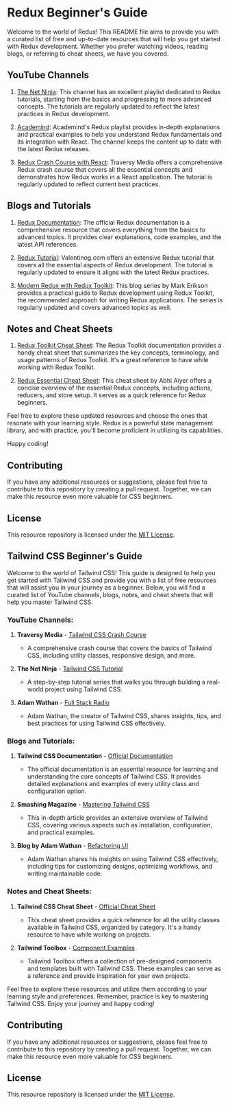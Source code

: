 # Redux Beginner's Guide

Welcome to the world of Redux! This README file aims to provide you with a curated list of free and up-to-date resources that will help you get started with Redux development. Whether you prefer watching videos, reading blogs, or referring to cheat sheets, we have you covered.

## YouTube Channels

1. [The Net Ninja](https://www.youtube.com/playlist?list=PL4cUxeGkcC9iK6Qhn-QLcXCXPQUov1U7f): This channel has an excellent playlist dedicated to Redux tutorials, starting from the basics and progressing to more advanced concepts. The tutorials are regularly updated to reflect the latest practices in Redux development.

2. [Academind](https://www.youtube.com/playlist?list=PL55RiY5tL51rrC3sh8qLiYHqUV3twEYU_): Academind's Redux playlist provides in-depth explanations and practical examples to help you understand Redux fundamentals and its integration with React. The channel keeps the content up to date with the latest Redux releases.

3. [Redux Crash Course with React](https://www.youtube.com/watch?v=93p3LxR9xfM): Traversy Media offers a comprehensive Redux crash course that covers all the essential concepts and demonstrates how Redux works in a React application. The tutorial is regularly updated to reflect current best practices.

## Blogs and Tutorials

1. [Redux Documentation](https://redux.js.org/): The official Redux documentation is a comprehensive resource that covers everything from the basics to advanced topics. It provides clear explanations, code examples, and the latest API references.

2. [Redux Tutorial](https://www.valentinog.com/blog/redux/): Valentinog.com offers an extensive Redux tutorial that covers all the essential aspects of Redux development. The tutorial is regularly updated to ensure it aligns with the latest Redux practices.

3. [Modern Redux with Redux Toolkit](https://blog.isquaredsoftware.com/series/practical-redux/): This blog series by Mark Erikson provides a practical guide to Redux development using Redux Toolkit, the recommended approach for writing Redux applications. The series is regularly updated and covers advanced topics as well.

## Notes and Cheat Sheets

1. [Redux Toolkit Cheat Sheet](https://redux-toolkit.js.org/tutorials/typescript): The Redux Toolkit documentation provides a handy cheat sheet that summarizes the key concepts, terminology, and usage patterns of Redux Toolkit. It's a great reference to have while working with Redux Toolkit.

2. [Redux Essential Cheat Sheet](https://gist.github.com/abhiaiyer91/5ca39eb3c426c7a894637a9cda0e6e18): This cheat sheet by Abhi Aiyer offers a concise overview of the essential Redux concepts, including actions, reducers, and store setup. It serves as a quick reference for Redux beginners.

Feel free to explore these updated resources and choose the ones that resonate with your learning style. Redux is a powerful state management library, and with practice, you'll become proficient in utilizing its capabilities. 

Happy coding!

## Contributing

If you have any additional resources or suggestions, please feel free to contribute to this repository by creating a pull request. Together, we can make this resource even more valuable for CSS beginners.

## License

This resource repository is licensed under the [MIT License](LICENSE.md).

## Tailwind CSS Beginner's Guide

Welcome to the world of Tailwind CSS! This guide is designed to help you get started with Tailwind CSS and provide you with a list of free resources that will assist you in your journey as a beginner. Below, you will find a curated list of YouTube channels, blogs, notes, and cheat sheets that will help you master Tailwind CSS.

### YouTube Channels:
1. **Traversy Media** - [Tailwind CSS Crash Course](https://www.youtube.com/watch?v=UBOj6rqRUME)
   - A comprehensive crash course that covers the basics of Tailwind CSS, including utility classes, responsive design, and more.

2. **The Net Ninja** - [Tailwind CSS Tutorial](https://www.youtube.com/watch?v=8b0zlHGvCtg)
   - A step-by-step tutorial series that walks you through building a real-world project using Tailwind CSS.

3. **Adam Wathan** - [Full Stack Radio](https://www.youtube.com/c/FullStackRadio)
   - Adam Wathan, the creator of Tailwind CSS, shares insights, tips, and best practices for using Tailwind CSS effectively.

### Blogs and Tutorials:
1. **Tailwind CSS Documentation** - [Official Documentation](https://tailwindcss.com/docs)
   - The official documentation is an essential resource for learning and understanding the core concepts of Tailwind CSS. It provides detailed explanations and examples of every utility class and configuration option.

2. **Smashing Magazine** - [Mastering Tailwind CSS](https://www.smashingmagazine.com/2020/02/tailwindcss-course/)
   - This in-depth article provides an extensive overview of Tailwind CSS, covering various aspects such as installation, configuration, and practical examples.

3. **Blog by Adam Wathan** - [Refactoring UI](https://refactoringui.com/blog/tailwind-css/)
   - Adam Wathan shares his insights on using Tailwind CSS effectively, including tips for customizing designs, optimizing workflows, and writing maintainable code.

### Notes and Cheat Sheets:
1. **Tailwind CSS Cheat Sheet** - [Official Cheat Sheet](https://nerdcave.com/tailwind-cheat-sheet)
   - This cheat sheet provides a quick reference for all the utility classes available in Tailwind CSS, organized by category. It's a handy resource to have while working on projects.

2. **Tailwind Toolbox** - [Component Examples](https://www.tailwindtoolbox.com/)
   - Tailwind Toolbox offers a collection of pre-designed components and templates built with Tailwind CSS. These examples can serve as a reference and provide inspiration for your own projects.

Feel free to explore these resources and utilize them according to your learning style and preferences. Remember, practice is key to mastering Tailwind CSS. Enjoy your journey and happy coding!

## Contributing

If you have any additional resources or suggestions, please feel free to contribute to this repository by creating a pull request. Together, we can make this resource even more valuable for CSS beginners.

## License

This resource repository is licensed under the [MIT License](LICENSE.md).